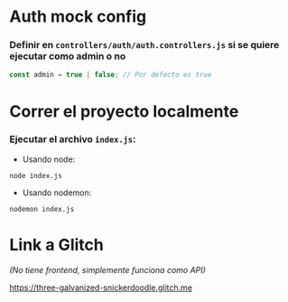 # Auth mock config

### Definir en `controllers/auth/auth.controllers.js` si se quiere ejecutar como admin o no

```js
const admin = true | false; // Por defecto es true
```

# Correr el proyecto localmente

### Ejecutar el archivo `index.js`:

-   Usando node:

```
node index.js
```

-   Usando nodemon:

```
nodemon index.js
```

# Link a Glitch

_(No tiene frontend, simplemente funciona como API)_

https://three-galvanized-snickerdoodle.glitch.me

